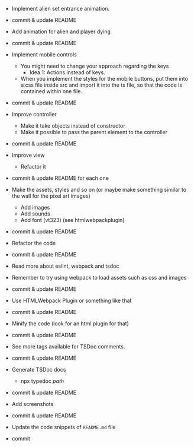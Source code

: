 - Implement alien set entrance animation.
- commit & update README

- Add animation for alien and player dying
- commit & update README

- Implement mobile controls
  - You might need to change your approach regarding the keys
    - Idea 1: Actions instead of keys.
  - When you implement the styles for the mobile buttons, put them into 
  a css file inside src and import it into the ts file, so that the code is contained within one file.
- commit & update README

- Improve controller
  - Make it take objects instead of constructor
  - Make it possible to pass the parent element to the controller
- commit & update README

- Improve view
  - Refactor it
- commit & update README for each one

- Make the assets, styles and so on (or maybe make something similar to the wall for the pixel art images)
  - Add images
  - Add sounds
  - Add font (vt323) (see htmlwebpackplugin)
- commit & update README

- Refactor the code
- commit & update README

- Read more about eslint, webpack and tsdoc

- Remember to try using webpack to load assets such as css and images
- commit & update README

- Use HTMLWebpack Plugin or something like that
- commit & update README

- Minify the code (look for an html plugin for that)
- commit & update README

- See more tags available for TSDoc comments.
- commit & update README

- Generate TSDoc docs
  - npx typedoc _path_
- commit & update README

- Add screenshots
- commit & update README

- Update the code snippets of `README.md` file
- commit